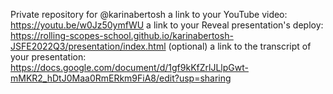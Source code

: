 Private repository for @karinabertosh
a link to your YouTube video: https://youtu.be/w0Jz50ymfWU
a link to your Reveal presentation's deploy: https://rolling-scopes-school.github.io/karinabertosh-JSFE2022Q3/presentation/index.html
(optional) a link to the transcript of your presentation: https://docs.google.com/document/d/1gf9kKfZrlJLlpGwt-mMKR2_hDtJ0Maa0RmERkm9FiA8/edit?usp=sharing